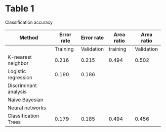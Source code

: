 # Table 1

Classification accuracy


|Method  	               |Error rate  	|Error rate   |Area ratio   |Area ratio  |  	          
|------------------------|--------------|-------------|-------------|------------|
|  	                     |Training  	  |Validation  	|training  	  |Validation  |
|K-nearest neighbor  	   |0.216         |0.215        |0.494       	|0.502       |
|Logistic regression     |0.190        	|0.186      	|           	|            |
|Discriminant analysis   |            	|            	|            	|            |
|Naive Bayesian  	       |            	|           	|           	|            |
|Neural networks         |            	|            	|            	|            |
|Classification Trees    |0.179    	    |0.185       	|0.494       	|0.456       |


